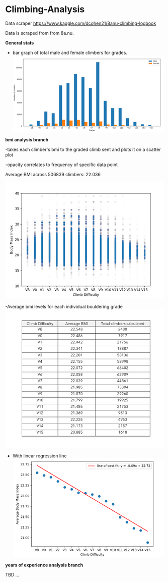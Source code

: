 # Climbing-Analysis
Data scraper https://www.kaggle.com/dcohen21/8anu-climbing-logbook

 Data is scraped from from 8a.nu.

**General stats**
- bar graph of total male and female climbers for grades.
  ![Grade Bar Graph](https://github.com/Shroooom/Climbing-Analysis/blob/main/screenshots/Male%20and%20Female%20number%20of%20climbers%20to%20grade%20ratio.png)


**bmi analysis branch**

  -takes each climber's bmi to the graded climb sent and plots it on a scatter plot

  -opacity correlates to frequency of specific data point

   Average BMI across 506839  climbers:  22.036
   
  ![bmi vs grade scatterplot](https://github.com/Shroooom/Climbing-Analysis/blob/main/screenshots/bmi%20vs%20grade.png)

  
  
  -Average bmi levels for each individual bouldering grade 
  ![Average BMI vs individual boulder grades](https://github.com/Shroooom/Climbing-Analysis/blob/main/screenshots/mean%20bmi%20vs%20individual%20grade.png)
  - With linear regression line
  ![Average BMI vs individual boulder grades](https://github.com/Shroooom/Climbing-Analysis/blob/main/screenshots/avg%20bmi%20vs%20individual%20grade%20graph.png)

**years of experience analysis branch**

TBD ...
